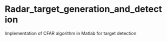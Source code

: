 # Radar_target_generation_and_detection
Implementation of CFAR algorithm in Matlab for target detection
